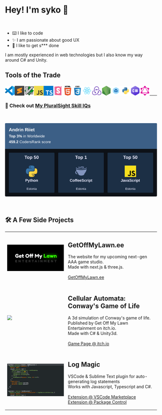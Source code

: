 # Hey! I'm syko 👋

<br />

 - ⌨️ I like to code
 - ✨ I am passionate about good UX
 - 💪 I like to get s*** done

I am mostly experienced in web technologies but I also know my way around C# and Unity.

## Tools of the Trade

###

[<img align="left" title="Visual Studio Code" width="32" src="https://github.com/github/explore/blob/80688e429a7d4ef2fca1e82350fe8e3517d3494d/topics/visual-studio-code/visual-studio-code.png?raw=true" />][github]

[<img align="left" title="Sublime Text" width="32" src="https://github.com/github/explore/blob/80688e429a7d4ef2fca1e82350fe8e3517d3494d/topics/sublime-text/sublime-text.png?raw=true" />][github]

[<img align="left" title="Vim" width="32" src="https://github.com/github/explore/blob/80688e429a7d4ef2fca1e82350fe8e3517d3494d/topics/vim/vim.png?raw=true" />][github]

[<img align="left" title="Javascript" width="32" src="https://github.com/github/explore/blob/80688e429a7d4ef2fca1e82350fe8e3517d3494d/topics/javascript/javascript.png?raw=true" />][github]

[<img align="left" title="Typescript" width="32" src="https://github.com/github/explore/blob/80688e429a7d4ef2fca1e82350fe8e3517d3494d/topics/typescript/typescript.png?raw=true" />][github]

[<img align="left" title="Storybook" width="32" src="https://github.com/github/explore/blob/80688e429a7d4ef2fca1e82350fe8e3517d3494d/topics/storybook/storybook.png?raw=true" />][github]

[<img align="left" title="HTML" width="32" src="https://github.com/github/explore/blob/80688e429a7d4ef2fca1e82350fe8e3517d3494d/topics/html/html.png?raw=true" />][github]

[<img align="left" title="CSS" width="32" src="https://github.com/github/explore/blob/80688e429a7d4ef2fca1e82350fe8e3517d3494d/topics/css/css.png?raw=true" />][github]

[<img align="left" title="React" width="32" src="https://github.com/github/explore/blob/80688e429a7d4ef2fca1e82350fe8e3517d3494d/topics/react/react.png?raw=true" />][github]

[<img align="left" title="Redux" width="32" src="https://github.com/github/explore/blob/80688e429a7d4ef2fca1e82350fe8e3517d3494d/topics/redux/redux.png?raw=true" />][github]

[<img align="left" title="NodeJS" width="32" src="https://github.com/github/explore/blob/80688e429a7d4ef2fca1e82350fe8e3517d3494d/topics/nodejs/nodejs.png?raw=true" />][github]

[<img align="left" title="Webpack" width="32" src="https://github.com/github/explore/blob/80688e429a7d4ef2fca1e82350fe8e3517d3494d/topics/webpack/webpack.png?raw=true" />][github]

[<img align="left" title="Python" width="32" src="https://github.com/github/explore/blob/80688e429a7d4ef2fca1e82350fe8e3517d3494d/topics/python/python.png?raw=true" />][github]

[<img align="left" title="C#" width="32" src="https://github.com/github/explore/blob/80688e429a7d4ef2fca1e82350fe8e3517d3494d/topics/csharp/csharp.png?raw=true" />][github]

<!-- [<img align="left" title="Django" width="32" src="https://github.com/github/explore/blob/80688e429a7d4ef2fca1e82350fe8e3517d3494d/topics/django/django.png?raw=true" />][github] -->

[<img align="left" title="GraphQL" width="32" src="https://github.com/github/explore/blob/80688e429a7d4ef2fca1e82350fe8e3517d3494d/topics/graphql/graphql.png?raw=true" />][github]

<br />

---

### 🏅 Check out [My PluralSight Skill IQs](https://app.pluralsight.com/profile/syko)

<br />

<!-- ## 🏆 Codersrank stats -->

[<img src="codersrank_summary.png" />][codersrank]

<br />

## 🛠️ A Few Side Projects

<table>
    <tr>
        <td width="40%">
          <a href="http://getoffmylawn.ee" target="_blank"><img src="https://github.com/syko/getoffmylawn.ee/blob/c9c187ae7ad933cc20835b3c6e99e3053955a3ca/public/preview.gif?raw=true" /></a>
        </td>
        <td>
          <h2>GetOffMyLawn.ee</h2>
          <p>
            The website for my upcoming next-gen AAA game studio.<br />
            Made with next.js & three.js.
            <br /><br />
            <a href="http://getoffmylawn.ee">GetOffMyLawn.ee</a>
          </p>
        </td>
    </tr>
    <tr>
        <td>
          <a href="https://iamsyko.itch.io/cellular-automata-conways-game-of-life" target="_blank"><img src="https://img.itch.zone/aW1hZ2UvMTI1MzQzMy83MzQyMjE1LmpwZw==/original/hrbTpb.jpg" /></a>
        </td>
        <td>
          <h2>Cellular Automata: Conway's Game of Life</h2>
          <p>
            A 3d simulation of Conway's game of life.
            <br />
            Published by Get Off My Lawn Entertainment on itch.io.
            <br />
            Made with C# & Unity3d.
            <br /><br />
            <a href="https://iamsyko.itch.io/cellular-automata-conways-game-of-life">Game Page @ itch.io</a>
          </p>
        </td>
    </tr>
    <tr>
        <td>
          <a href="https://marketplace.visualstudio.com/items?itemName=syko.logmagic" target="_blank"><img src="https://github.com/syko/VSCodeLogMagic/blob/64d866fab8871695f9f8816a8ddd801168b95d89/images/log-anything.gif?raw=true" /></a>
        </td>
        <td>
          <h2>Log Magic</h2>
          <p>
            VSCode & Sublime Text plugin for auto-generating log statements
            <br />
            Works with Javascript, Typescript and C#.
            <br /><br />
            <a href="https://marketplace.visualstudio.com/items?itemName=syko.logmagic">Extension @ VSCode Marketplace</a>
            <br />
            <a href="https://packagecontrol.io/packages/LogMagic">Extension @ Package Control</a>
          </p>
        </td>
    </tr>
</table>

[github]: https://github.com/syko
[codersrank]: https://profile.codersrank.io/user/syko/
